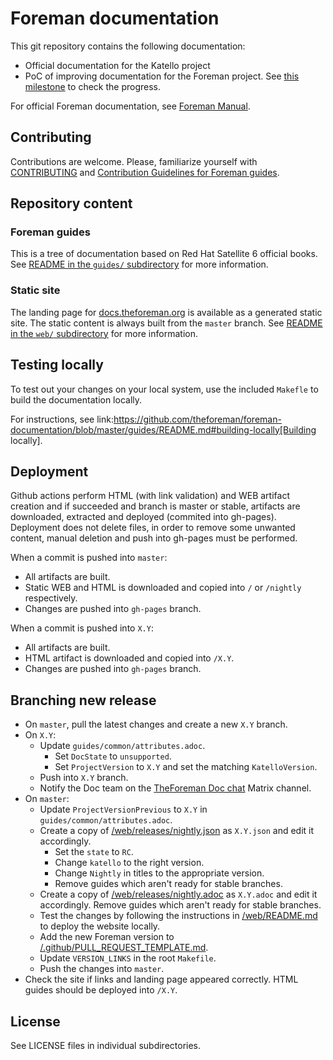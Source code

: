 # Foreman documentation

This git repository contains the following documentation:

* Official documentation for the Katello project
* PoC of improving documentation for the Foreman project. See [this milestone](https://github.com/theforeman/foreman-documentation/milestone/3) to check the progress.

For official Foreman documentation, see [Foreman Manual](https://theforeman.org/manuals/latest/index.html).

## Contributing

Contributions are welcome.
Please, familiarize yourself with [CONTRIBUTING](CONTRIBUTING.md) and [Contribution Guidelines for Foreman guides](guides/README.md#contribution-guidelines).

## Repository content

### Foreman guides

This is a tree of documentation based on Red Hat Satellite 6 official books.
See [README in the `guides/` subdirectory](guides/README.md) for more information.

### Static site

The landing page for [docs.theforeman.org](https://docs.theforeman.org) is available as a generated static site.
The static content is always built from the `master` branch.
See [README in the `web/` subdirectory](web/README.md) for more information.

## Testing locally

To test out your changes on your local system, use the included `Makefle` to build the documentation locally.

For instructions, see link:https://github.com/theforeman/foreman-documentation/blob/master/guides/README.md#building-locally[Building locally].

## Deployment

Github actions perform HTML (with link validation) and WEB artifact creation and if succeeded and branch is master or stable, artifacts are downloaded, extracted and deployed (commited into gh-pages). Deployment does not delete files, in order to remove some unwanted content, manual deletion and push into gh-pages must be performed.

When a commit is pushed into `master`:

* All artifacts are built.
* Static WEB and HTML is downloaded and copied into `/` or `/nightly` respectively.
* Changes are pushed into `gh-pages` branch.

When a commit is pushed into `X.Y`:

* All artifacts are built.
* HTML artifact is downloaded and copied into `/X.Y`.
* Changes are pushed into `gh-pages` branch.

## Branching new release

* On `master`, pull the latest changes and create a new `X.Y` branch.
* On `X.Y`:
  * Update `guides/common/attributes.adoc`.
    * Set `DocState` to `unsupported`.
    * Set `ProjectVersion` to `X.Y` and set the matching `KatelloVersion`.
  * Push into `X.Y` branch.
  * Notify the Doc team on the [TheForeman Doc chat](https://matrix.to/#/#theforeman-doc:matrix.org) Matrix channel.
* On `master`:
  * Update `ProjectVersionPrevious` to `X.Y` in `guides/common/attributes.adoc`.
  * Create a copy of [/web/releases/nightly.json](https://github.com/theforeman/foreman-documentation/tree/master/web/releases/nightly.json) as `X.Y.json` and edit it accordingly.
    * Set the `state` to `RC`.
    * Change `katello` to the right version.
    * Change `Nightly` in titles to the appropriate version.
    * Remove guides which aren't ready for stable branches.
  * Create a copy of [/web/releases/nightly.adoc](https://github.com/theforeman/foreman-documentation/tree/master/web/releases/nightly.adoc) as `X.Y.adoc` and edit it accordingly. Remove guides which aren't ready for stable branches.
  * Test the changes by following the instructions in [/web/README.md](https://github.com/theforeman/foreman-documentation/tree/master/web/README.md) to deploy the website locally.
  * Add the new Foreman version to [/.github/PULL_REQUEST_TEMPLATE.md](https://github.com/theforeman/foreman-documentation/blob/master/.github/PULL_REQUEST_TEMPLATE.md).
  * Update `VERSION_LINKS` in the root `Makefile`.
  * Push the changes into `master`.
* Check the site if links and landing page appeared correctly. HTML guides should be deployed into `/X.Y`.

## License

See LICENSE files in individual subdirectories.
